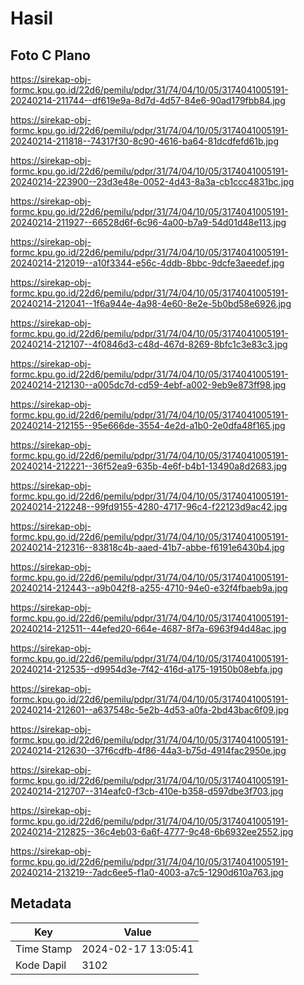 # Hasil

## Foto C Plano

https://sirekap-obj-formc.kpu.go.id/22d6/pemilu/pdpr/31/74/04/10/05/3174041005191-20240214-211744--df619e9a-8d7d-4d57-84e6-90ad179fbb84.jpg

https://sirekap-obj-formc.kpu.go.id/22d6/pemilu/pdpr/31/74/04/10/05/3174041005191-20240214-211818--74317f30-8c90-4616-ba64-81dcdfefd61b.jpg

https://sirekap-obj-formc.kpu.go.id/22d6/pemilu/pdpr/31/74/04/10/05/3174041005191-20240214-223900--23d3e48e-0052-4d43-8a3a-cb1ccc4831bc.jpg

https://sirekap-obj-formc.kpu.go.id/22d6/pemilu/pdpr/31/74/04/10/05/3174041005191-20240214-211927--66528d6f-6c96-4a00-b7a9-54d01d48e113.jpg

https://sirekap-obj-formc.kpu.go.id/22d6/pemilu/pdpr/31/74/04/10/05/3174041005191-20240214-212019--a10f3344-e56c-4ddb-8bbc-9dcfe3aeedef.jpg

https://sirekap-obj-formc.kpu.go.id/22d6/pemilu/pdpr/31/74/04/10/05/3174041005191-20240214-212041--1f6a944e-4a98-4e60-8e2e-5b0bd58e6926.jpg

https://sirekap-obj-formc.kpu.go.id/22d6/pemilu/pdpr/31/74/04/10/05/3174041005191-20240214-212107--4f0846d3-c48d-467d-8269-8bfc1c3e83c3.jpg

https://sirekap-obj-formc.kpu.go.id/22d6/pemilu/pdpr/31/74/04/10/05/3174041005191-20240214-212130--a005dc7d-cd59-4ebf-a002-9eb9e873ff98.jpg

https://sirekap-obj-formc.kpu.go.id/22d6/pemilu/pdpr/31/74/04/10/05/3174041005191-20240214-212155--95e666de-3554-4e2d-a1b0-2e0dfa48f165.jpg

https://sirekap-obj-formc.kpu.go.id/22d6/pemilu/pdpr/31/74/04/10/05/3174041005191-20240214-212221--36f52ea9-635b-4e6f-b4b1-13490a8d2683.jpg

https://sirekap-obj-formc.kpu.go.id/22d6/pemilu/pdpr/31/74/04/10/05/3174041005191-20240214-212248--99fd9155-4280-4717-96c4-f22123d9ac42.jpg

https://sirekap-obj-formc.kpu.go.id/22d6/pemilu/pdpr/31/74/04/10/05/3174041005191-20240214-212316--83818c4b-aaed-41b7-abbe-f6191e6430b4.jpg

https://sirekap-obj-formc.kpu.go.id/22d6/pemilu/pdpr/31/74/04/10/05/3174041005191-20240214-212443--a9b042f8-a255-4710-94e0-e32f4fbaeb9a.jpg

https://sirekap-obj-formc.kpu.go.id/22d6/pemilu/pdpr/31/74/04/10/05/3174041005191-20240214-212511--44efed20-664e-4687-8f7a-6963f94d48ac.jpg

https://sirekap-obj-formc.kpu.go.id/22d6/pemilu/pdpr/31/74/04/10/05/3174041005191-20240214-212535--d9954d3e-7f42-416d-a175-19150b08ebfa.jpg

https://sirekap-obj-formc.kpu.go.id/22d6/pemilu/pdpr/31/74/04/10/05/3174041005191-20240214-212601--a637548c-5e2b-4d53-a0fa-2bd43bac6f09.jpg

https://sirekap-obj-formc.kpu.go.id/22d6/pemilu/pdpr/31/74/04/10/05/3174041005191-20240214-212630--37f6cdfb-4f86-44a3-b75d-4914fac2950e.jpg

https://sirekap-obj-formc.kpu.go.id/22d6/pemilu/pdpr/31/74/04/10/05/3174041005191-20240214-212707--314eafc0-f3cb-410e-b358-d597dbe3f703.jpg

https://sirekap-obj-formc.kpu.go.id/22d6/pemilu/pdpr/31/74/04/10/05/3174041005191-20240214-212825--36c4eb03-6a6f-4777-9c48-6b6932ee2552.jpg

https://sirekap-obj-formc.kpu.go.id/22d6/pemilu/pdpr/31/74/04/10/05/3174041005191-20240214-213219--7adc6ee5-f1a0-4003-a7c5-1290d610a763.jpg


## Metadata

| Key        | Value               |
| ---------- | ------------------- |
| Time Stamp | 2024-02-17 13:05:41 |
| Kode Dapil | 3102                |



